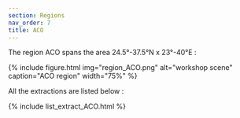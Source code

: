 ```yaml
---
section: Regions
nav_order: 7
title: ACO
---
```


The region ACO spans the area 24.5°-37.5°N x 23°-40°E :

{% include figure.html img="region_ACO.png" alt="workshop scene" caption="ACO region" width="75%" %}

All the extractions are listed below :

{% include list_extract_ACO.html %}
